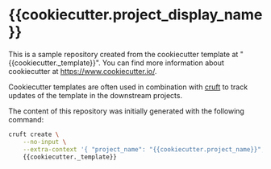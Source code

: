 # {{cookiecutter.project_display_name}}

This is a sample repository created from the cookiecutter template at "{{cookiecutter._template}}". You can find more information about cookiecutter at https://www.cookiecutter.io/.

Cookiecutter templates are often used in combination with [cruft](https://cruft.github.io/cruft/) to track updates of the template in the downstream projects.

The content of this repository was initially generated with the following command:

```bash
cruft create \
    --no-input \
    --extra-context '{ "project_name": "{{cookiecutter.project_name}}", "project_display_name": "{{cookiecutter.project_display_name}}" }' \
    {{cookiecutter._template}}
```

